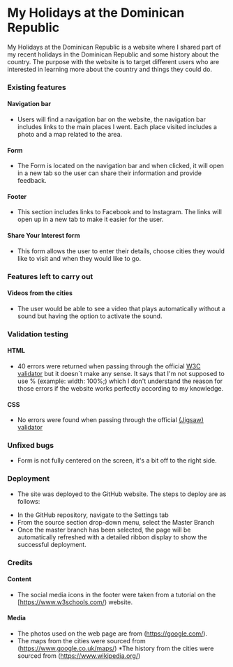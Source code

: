 # My Holidays at the Dominican Republic 

My Holidays at the Dominican Republic is a website where I shared part of my recent holidays in the Dominican Republic and some history about the country. 
The purpose with the website is to target different users who are interested in learning more about the country and things they could do.


### Existing features
#### Navigation bar 
* Users will find a navigation bar on the website, the navigation bar includes links to the main places I went. Each place visited includes a photo and a map related to the area.
#### Form
* The Form is located on the navigation bar and when clicked, it will open in a new tab so the user can share their information and provide feedback.
#### Footer 
* This section includes links to Facebook and to Instagram. The links will open up in a new tab to make it easier for the user.


#### Share Your Interest form
* This form allows the user to enter their details, choose cities they would like to visit and when they would like to go.

### Features left to carry out
#### Videos from the cities
* The user would be able to see a video that plays automatically without a sound but having the option to activate the sound. 

### Validation testing 
#### HTML 
* 40 errors were returned when passing through the official [W3C validator](https://validator.w3.org/) but it doesn´t make any sense. It says that I'm not supposed to use % (example: width: 100%;) which I don't understand the reason for those errors if the website works perfectly according to my knowledge.
#### CSS 
* No errors were found when passing through the official [(Jigsaw) validator](https://jigsaw.w3.org/css-validator/#validate_by_input) 

### Unfixed bugs  
* Form is not fully centered on the screen, it's a bit off to the right side.

### Deployment 
* The site was deployed to the GitHub website. The steps to deploy are as follows:
- In the GitHub repository, navigate to the Settings tab
- From the source section drop-down menu, select the Master Branch
- Once the master branch has been selected, the page will be automatically refreshed with a detailed ribbon display to show the successful deployment.

### Credits 
#### Content 
* The social media icons in the footer were taken from a tutorial on the [https://www.w3schools.com/) website.
#### Media 
* The photos used on the web page are from (https://google.com/).
* The maps from the cities were sourced from (https://www.google.co.uk/maps/)
*The history from the cities were sourced from (https://www.wikipedia.org/)
